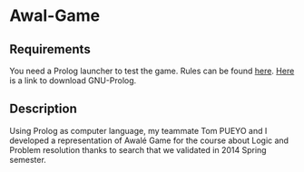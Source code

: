# Awal-Game

## Requirements
You need a Prolog launcher to test the game.
Rules can be found [here](http://www.yucata.de/en/Rules/Awale).
[Here](http://www.gprolog.org/#download) is a link to download GNU-Prolog.

## Description
Using Prolog as computer language, my teammate Tom PUEYO and I developed a representation of Awalé Game for the course about Logic and Problem resolution thanks to search that we validated in 2014 Spring semester.
